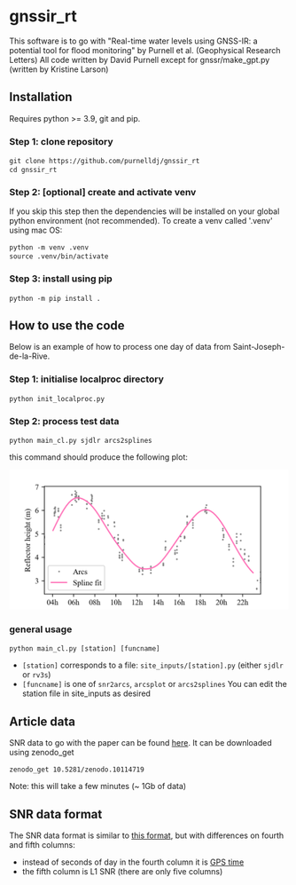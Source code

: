 # gnssir_rt
This software is to go with "Real-time water levels using GNSS-IR: a potential tool for flood monitoring" by Purnell et al. (Geophysical Research Letters)
All code written by David Purnell except for gnssr/make_gpt.py (written by Kristine Larson)

## Installation
Requires python >= 3.9, git and pip.

### Step 1: clone repository
```
git clone https://github.com/purnelldj/gnssir_rt
cd gnssir_rt

```
### Step 2: [optional] create and activate venv
If you skip this step then the dependencies will be installed on your global python environment (not recommended). To create a venv called '.venv' using mac OS:
```
python -m venv .venv
source .venv/bin/activate

```
### Step 3: install using pip
```
python -m pip install .
```

## How to use the code
Below is an example of how to process one day of data from Saint-Joseph-de-la-Rive.

### Step 1: initialise localproc directory
```
python init_localproc.py
```

### Step 2: process test data
```
python main_cl.py sjdlr arcs2splines
```
this command should produce the following plot:

![spline output](tests/testdata/sjdlr/sjdlr_oneday.png "test output")

### general usage
```
python main_cl.py [station] [funcname]
```
* `[station]` corresponds to a file: `site_inputs/[station].py` (either `sjdlr` or `rv3s`)
* `[funcname]` is one of `snr2arcs`, `arcsplot` or `arcs2splines`
You can edit the station file in site_inputs as desired

## Article data
SNR data to go with the paper can be found [here](https://doi.org/10.5281/zenodo.10114719). It can be downloaded using zenodo_get

```
zenodo_get 10.5281/zenodo.10114719
```
Note: this will take a few minutes (~ 1Gb of data)

## SNR data format
The SNR data format is similar to [this format](https://gnssrefl.readthedocs.io/en/latest/pages/file_structure.html#the-snr-data-format), but with differences on fourth and fifth columns:
* instead of seconds of day in the fourth column it is [GPS time](https://docs.astropy.org/en/stable/api/astropy.time.TimeGPS.html)
* the fifth column is L1 SNR (there are only five columns)
